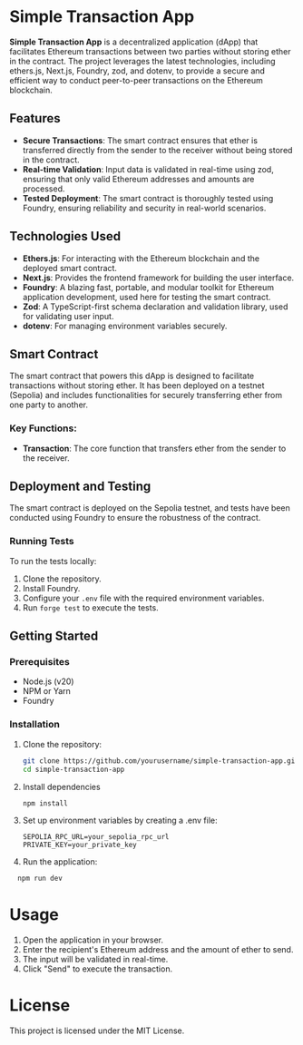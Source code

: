 # Simple Transaction App

**Simple Transaction App** is a decentralized application (dApp) that facilitates Ethereum transactions between two parties without storing ether in the contract. The project leverages the latest technologies, including ethers.js, Next.js, Foundry, zod, and dotenv, to provide a secure and efficient way to conduct peer-to-peer transactions on the Ethereum blockchain.

## Features

- **Secure Transactions**: The smart contract ensures that ether is transferred directly from the sender to the receiver without being stored in the contract.
- **Real-time Validation**: Input data is validated in real-time using zod, ensuring that only valid Ethereum addresses and amounts are processed.
- **Tested Deployment**: The smart contract is thoroughly tested using Foundry, ensuring reliability and security in real-world scenarios.

## Technologies Used

- **Ethers.js**: For interacting with the Ethereum blockchain and the deployed smart contract.
- **Next.js**: Provides the frontend framework for building the user interface.
- **Foundry**: A blazing fast, portable, and modular toolkit for Ethereum application development, used here for testing the smart contract.
- **Zod**: A TypeScript-first schema declaration and validation library, used for validating user input.
- **dotenv**: For managing environment variables securely.

## Smart Contract

The smart contract that powers this dApp is designed to facilitate transactions without storing ether. It has been deployed on a testnet (Sepolia) and includes functionalities for securely transferring ether from one party to another.

### Key Functions:

- **Transaction**: The core function that transfers ether from the sender to the receiver.

## Deployment and Testing

The smart contract is deployed on the Sepolia testnet, and tests have been conducted using Foundry to ensure the robustness of the contract.

### Running Tests

To run the tests locally:

1. Clone the repository.
2. Install Foundry.
3. Configure your `.env` file with the required environment variables.
4. Run `forge test` to execute the tests.

## Getting Started

### Prerequisites

- Node.js (v20)
- NPM or Yarn
- Foundry

### Installation

1. Clone the repository:
   ```bash
   git clone https://github.com/yourusername/simple-transaction-app.git
   cd simple-transaction-app
      ```
2. Install dependencies
   ```bash
   npm install
   ```
3. Set up environment variables by creating a .env file:
   ```plaintext
   SEPOLIA_RPC_URL=your_sepolia_rpc_url
   PRIVATE_KEY=your_private_key
    ```
4.  Run the application:
   ```bash
     npm run dev
 ```


# Usage 
1. Open the application in your browser.
2. Enter the recipient's Ethereum address and the amount of ether to send.
3. The input will be validated in real-time.
4. Click "Send" to execute the transaction.

# License
This project is licensed under the MIT License.